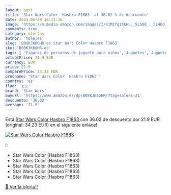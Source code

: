 ```yaml
---
layout: post
title: 'Star Wars Color  Hasbro F1863  al 36.02 % de descuento'
date: 2021-06-29 16:11:36
image: 'https://m.media-amazon.com/images/I/41M1Yg1tkHL._SL500_._SL400_.jpg'
comments: true
category: ofertas
author: 'tole.es'
slug: 'B08KJK6GHR-es Star Wars Color Hasbro F1863'
sku: 'B08KJK6GHR-es'
tags: [ 'Figuras de personas de juguete para niños','Juguetes','Juguetes y juegos','Muñecos y figuras','Muñecos y figuras de acción','hasbro','star wars', ]
actualPrice: 21.9 EUR
currency: EUR
price: 21.9
comparePrice: 34.23 EUR
prodname: 'Star Wars Color  Hasbro F1863 '
country: 'es'
flag: '🇪🇸'
brand: 'Star Wars'
buyurl: 'https://www.amazon.es/dp/B08KJK6GHR/?tag=tolees-21'
descuento: '36.02'
average: '21.9'
---
```


Está [Star Wars Color  Hasbro F1863 ](https://www.amazon.es/dp/B08KJK6GHR/?tag=tolees-21) con 36.02 de descuento por 21.9 EUR (original: 34.23 EUR) en el siguiente enlace!

[![Star Wars Color  Hasbro F1863 ](https://m.media-amazon.com/images/I/41M1Yg1tkHL._SL500_._SL400_.jpg)](https://www.amazon.es/dp/B08KJK6GHR/?tag=tolees-21)

ℹ️:

- Star Wars Color (Hasbro F1863)
- Star Wars Color (Hasbro F1863)
- Star Wars Color (Hasbro F1863)
- Star Wars Color (Hasbro F1863)
- Star Wars Color (Hasbro F1863)

[🛒 Ver la oferta!!](https://www.amazon.es/dp/B08KJK6GHR/?tag=tolees-21)
